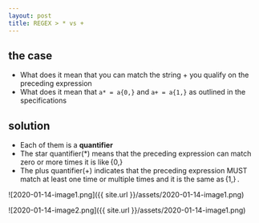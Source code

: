 ```yaml
---
layout: post
title: REGEX > * vs + 
---
```

## the case	
* What does it mean that you can match the string + you qualify on the preceding expression
* What does it mean that `a* = a{0,}` and `a+ = a{1,}` as outlined in the specifications

## solution
* Each of them is a **quantifier**
* The star quantifier(*) means that the preceding expression can match zero or more times it is like {0,}
* The plus quantifier(+) indicates that the preceding expression MUST match at least one time or multiple times and it is the same as {1,} . 

![2020-01-14-image1.png]({{ site.url }}/assets/2020-01-14-image1.png)

![2020-01-14-image2.png]({{ site.url }}/assets/2020-01-14-image1.png)
